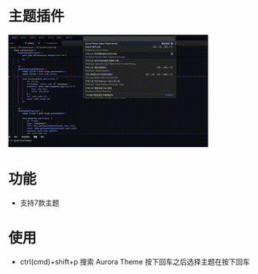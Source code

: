 # 主题插件

![gif](images/20241120_155733.gif)

# 功能
- 支持7款主题

# 使用
-  ctrl(cmd)+shift+p 搜索  Aurora Theme 按下回车之后选择主题在按下回车


